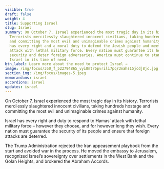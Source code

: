 ```yaml
---
visible: true
draft: false
weight: 4
title: Supporting Israel
slug: Israel
summary: On October 7, Israel experienced the most tragic day in its history.
  Terrorists mercilessly slaughtered innocent civilians, taking hundreds hostage
  and committing the most evil and unimaginable crimes against humanity. Israel
  has every right and a moral duty to defend the Jewish people and meet Hamas’
  attack with lethal military force. Every nation must guarantee its homeland
  security and deter foreign adversaries. America must continue to stand with
  Israel in its time of need.
btn_label: Learn more about the need to protect Israel →
image: /img/focus/360_f_522794865_vyi8mtr5pvrili7pqr3nahs15jcdj8jc.jpg
section_img: /img/focus/images-5.jpeg
memorandums: israel
accordions: israel
updates: israel
---
```

On October 7, Israel experienced the most tragic day in its history. Terrorists mercilessly slaughtered innocent civilians, taking hundreds hostage and committing the most evil and unimaginable crimes against humanity.

Israel has every right and duty to respond to Hamas’ attack with lethal military force – however they choose, and for however long they wish. Every nation must guarantee the security of its people and ensure that foreign attacks are deterred.

The Trump Administration rejected the Iran appeasement playbook from the start and avoided war in the process. He moved the embassy to Jerusalem, recognized Israel’s sovereignty over settlements in the West Bank and the Golan Heights, and brokered the Abraham Accords.